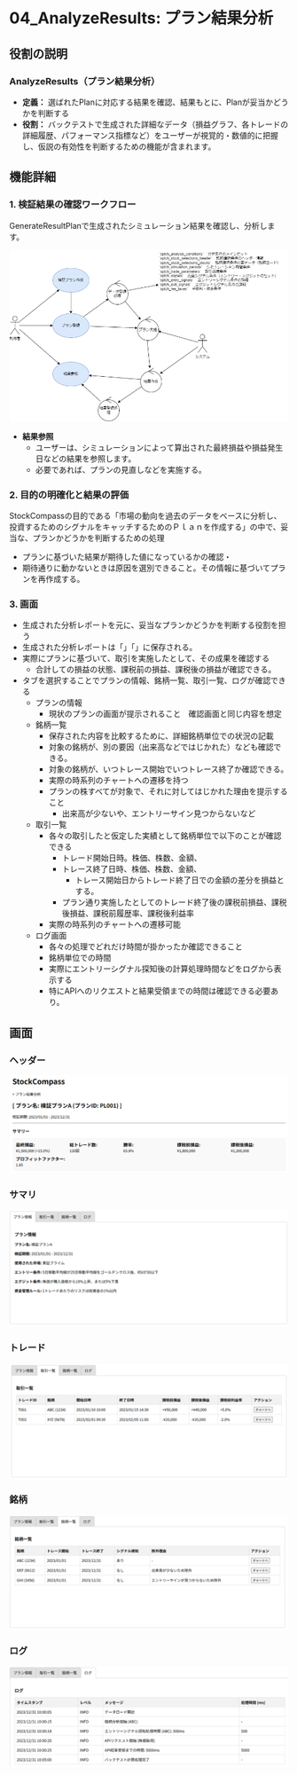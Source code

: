 # 04_AnalyzeResults: プラン結果分析

## 役割の説明
### AnalyzeResults（プラン結果分析）
* **定義：** 選ばれたPlanに対応する結果を確認、結果もとに、Planが妥当かどうかを判断する
* **役割：** バックテストで生成された詳細なデータ（損益グラフ、各トレードの詳細履歴、パフォーマンス指標など）をユーザーが視覚的・数値的に把握し、仮説の有効性を判断するための機能が含まれます。


## 機能詳細

### 1. 検証結果の確認ワークフロー
GenerateResultPlanで生成されたシミュレーション結果を確認し、分析します。

![検証プラン作成→プラン登録→検証結果確認まで](images/StockCompass_UC_image02.drawio.png)

* **結果参照**
    * ユーザーは、シミュレーションによって算出された最終損益や損益発生日などの結果を参照します。
    * 必要であれば、プランの見直しなどを実施する。

### 2. 目的の明確化と結果の評価
StockCompassの目的である「市場の動向を過去のデータをベースに分析し、投資するためのシグナルをキャッチするためのＰｌａｎを作成する」の中で、妥当な、プランかどうかを判断するための処理

- プランに基づいた結果が期待した値になっているかの確認・
- 期待通りに動かないときは原因を選別できること。その情報に基づいてプランを再作成する。

### 3. 画面
- 生成された分析レポートを元に、妥当なプランかどうかを判断する役割を担う
- 生成された分析レポートは「」「」に保存される。
- 実際にプランに基づいて、取引を実施したとして、その成果を確認する
  - 合計しての損益の状態、課税前の損益、課税後の損益が確認できる。
- タブを選択することでプランの情報、銘柄一覧、取引一覧、ログが確認できる
  - プランの情報
    - 現状のプランの画面が提示されること　確認画面と同じ内容を想定
  - 銘柄一覧
    - 保存された内容を比較するために、詳細銘柄単位での状況の記載
    - 対象の銘柄が、別の要因（出来高などではじかれた）なども確認できる。
    - 対象の銘柄が、いつトレース開始でいつトレース終了か確認できる。
    - 実際の時系列のチャートへの遷移を持つ
    - プランの株すべてが対象で、それに対してはじかれた理由を提示すること
      - 出来高が少ないや、エントリーサイン見つからないなど
  - 取引一覧
    - 各々の取引したと仮定した実績として銘柄単位で以下のことが確認できる
      - トレード開始日時。株価、株数、金額、
      - トレース終了日時、株価、株数、金額、
        - トレース開始日からトレード終了日での金額の差分を損益とする。
      - プラン通り実施したとしてのトレード終了後の課税前損益、課税後損益、課税前履歴率、課税後利益率
    - 実際の時系列のチャートへの遷移可能
  - ログ画面
    - 各々の処理でどれだけ時間が掛かったか確認できること
    - 銘柄単位での時間
    - 実際にエントリーシグナル探知後の計算処理時間などをログから表示する
    - 特にAPIへのリクエストと結果受領までの時間は確認できる必要あり。


## 画面
### ヘッダー
![header](images/StockCompass_04_uiheader_02.drawio.png)

### サマリ
![Summary](images/StockCompass_04_ui_01.drawio.png)

### トレード
![Trade](images/StockCompass_04_ui_03.drawio.png)

### 銘柄
![Stock](images/StockCompass_04_ui_04.drawio.png)

### ログ
![Stock](images/StockCompass_04_ui_05.drawio.png)
